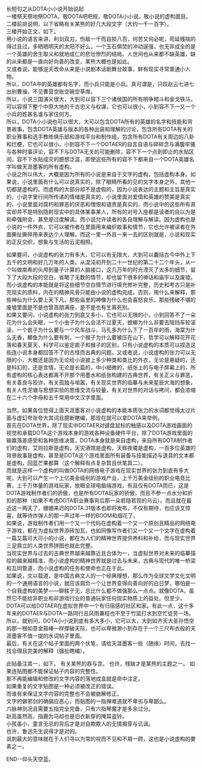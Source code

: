 长短句之从DOTA小小说开始说起  
一楼祭天祭地祭DOTA，敬DOTA吧吧规，敬DOTA小小说，敬小说的虚构面目。 
二楼前排说明，以下省略有关某熊的好几大段文字（大约一千一百字）。  
三楼开始正文，如下。  
用小说的语言来讲，利剑双刃，伤敌一千而自损八百，何苦又何必呢，苟延残喘的得过且过，多晒晒明天的太阳不好么，一个玉石俱焚的冲动逞强，也无非成全的是一个英雄的舍生取义和就地成仁的悲壮惨烈的结局。人世间也从来都不缺英雄，缺的从来都是一直向好向善的改变，某熊大概也是如此。   
又或者说，能够逆天改命从来是小说剧本话剧舞台故事，鲜有现实寻常普通小人物。  
所以，DOTA中的英雄都有名字，而小兵只能是小兵。真可谓是，只叹赵云七进七出别曹操，不见曹营空账空碗空草席。  
所以，小说三国演义很大，大到可以容下三个诸侯国的所有明争暗斗和金戈铁马，可以容得下整个中原大地的千古忠义与权谋，它也可以很小，小到容不下一又一个小兵的姓甚名谁与家住何方。  
所以，DOTA小小说也可以很大，大可以包含DOTA所有的英雄的名字和技能和背景故事，包含DOTA英雄与版本的各种出装和理解的讨论，包含所有DOTA有关的职业赛事和选手教练俱乐部和游戏平台和制作组，包含所有DOTA有关周边的八卦和烂梗，它也可以很小，小到容不下一个DOTAER的自言自语与碎碎念与满腹牢骚与各种时事评论，容不下与DOTA无关的可能删除，容不下一个点到即止的水贴区间，容不下水贴成灾的臆想泛滥，即使这些所有的容不下都来自一个DOTA英雄名字叫做天涯墨客的所有虚构。  
小说之所以伟大，大概是因为所有的小说是来自于文字的虚构，包括虚构本身。如果说，小说里面有什么可以说真实的，除了眼睛所看的见的文字本身之外，其他一切都是虚构的。而虚构的大部分却不是虚假的，因为小说表达的主题和主旨是真实的，小说字里行间所传递的情绪是真实的，小说里面对爱情和英雄的赞美是真实的，小说里面对腐朽和罪恶的厌恶和憎恨和谴责是真实的，而小说中的这些所有真实却并不是特别隐射现实中的具体某事某人，所有的对号入座都是读者的自以为是和牵强附会，甚至是过度解读。而小说允许读者的各自理解与解读。因为虚构也是小说的一件外衣，它可以被作者在里面用来编织故事和情节，它也允许被读者在外面撕扯撕碎用来表达个人理解。而这一里一外且一来一去的区别就是，小说和现实的正反交织，想象与生活的云泥相照。  

如果要问，小说虚构的张力有多大，它可以有无限大，大到可以囊括古今中外上下五千的文明和好几万年的人类。从混沌初开到二十一世纪的第二十二个年头，从一个叫做南希的头颅到量子计算的人脑接口，这几万年的时光湮灭了太多的细节，留下了大段大段的空白，省略了无数的情节，却也留下很多的神话和庙宇以及废墟。而小说虚构的本能就是将这些细节空白情节进行填充修补完整，历史和考古只是补充现实的质料，内在的精神风骨只能由小说的虚构完成。否则，用什么来解释，那些神仙为什么要上天下凡，那些庙里的神像为什么也会喜怒哀乐，那些残破不堪的废墟里面是不是也曾高朋满座，是不是也有生离死别。  
如果又要问，小说虚构的张力到底又多小，它也可以无限的小，小到回答不了一朵花为什么会失眠，一个小虫子为什么会活不过夏天，螳螂为什么非要去阻挡车轮滚滚，一个疯子为什么要与一个风车战斗，马孔多为什么下了一百年的雨，海棠为什么无香，鲫鱼为什么要有刺，一个猴子为什么要被压在山下，哲学可以解释花开花落和春天夏天，科学可以鉴定疯子和猴子的区别，只有小说虚构的本质可以捏造这些连小说本身都回答不了的古怪而古典的问题。又或者说，小说虚构的张力可以无限的小，大概还是因为无论给小说披上多少种类和类比的外衣，无论是悬疑的，还是科幻的，还是言情，无论是长篇的，中小细微的，纸张上的与电子屏幕上的，所有虚构的核心表达都离不开那个用墨水和纸张构建的古典世界，有关正义与罪恶，有关善良与狡诈，有关孤独与喧嚣，有关现实世界的临摹与未来星辰大海的想象，有关人性泥塘与思想实验的思维交流与较量，有关对世界的对话与拷问，都会浓缩在二十六个字母和五千常用中文汉字里面。

当然，如果各位觉得上面天涯墨客对小说虚构的本能本质张力的水词都觉得太过片面与虚幻夸张夸大其词且臆断瞎编，那现在就可以拿DOTA来举例。  
首先在DOTA世界，除了现实中DOTAER对键盘鼠标的触感以及DOTA游戏画面的视觉和承载DOTA这个游戏本身的游戏各种设备硬件平台，除了DOTA游戏里面的输赢落差感受和各种思维决策，DOTA本身就是来自虚构，来自所有DOTA制作者们的虚构，艾则拉斯是虚构，天灾酒馆是虚构，天辉夜魇是虚构，一百多位英雄的背景故事是虚构，甚至是DOTA这个游戏里面所有装备与技能描述与道具的文本都是虚构，回蓝芒果都算（这个解释有点复杂暂且伏笔其二）。  
而就是这样一个虚构的叫做DOTA的网络电子游戏在现实世界的张力到底有多大呢，大到可以产生一个上亿美金级别的游戏产业，上千万美金级别的职业电竞比赛，上千万体量的游戏玩家，放眼全球电脑端游戏，有且仅有DOTA而已，这是DOTA游戏制作者们的骄傲，也是所有DOTA玩家的骄傲，而且不参一点水分和折扣的那种（如果不考虑DOTA职业赛事背后那一朵若隐若现的乌云）。而且就在最近这一两天了，姗姗来迟的DOTA.31版本也即将发布，不仅有期待，也应该又惊喜，就等待炸弹人的那一声过年一样的BOOM和烟花了。  
如果说，游戏制作者们用一个又一个代码在虚构着一个又一个原创且精品的网络电子游戏，都在为虚拟世界添砖加瓦，也如同像写作者们又一个又一个文字在虚构着一篇又篇可大可小的小说，都在为人们的精神世界提供养料和补给，而与现实世界三足鼎立的人类世界拼图也就此完整。  
当现实世界与过去的古典世界越来越靠近且合体为一，当虚拟世界对未来的临摹描绘的越来越精准，而小说虚构的精神世界就是过去与未来，古典与现代的唯一桥梁和互同管道，而小说虚构的任务和使命也正在于此。  
如果说，文以载道，是中国古典文人的一个经典理想，那么作为全球文学文化文明的一个通用语言的小说，就应该肩负一个让世界变得向善向好的白日梦，哪怕是一个自我虚构的美梦——聊胜于无，总比什么都不做强那么一点点。就像DOTA，虽然它不能给非职业和非游戏行业的普通玩家任何现实物质上的益处。但至少，DOTA可以给DOTAER在虚拟世界中一个有归宿感的社区和家。有此一点，这十多年来的DOTAER与DOTA一路同行且风雨兼程也不至于竹篮打水到空忙徒劳一场。  
所以，就别问，DOTA小小说到底有多大多小，它可以大，大到如齐天大圣孙悟空的那一根如意金箍棒一样撑破天际，也可以卑微渺小到存在于一个三尺布衣般的天涯墨客不值一提的水词帖子里面。  
最后，有关在这个帖子里面的两个伏笔，请给天涯墨客一些（随缘）时间，去找一找合理且完美的解释（强扯瞎编）。  

此贴备注其一，如下。
有关某熊的吞与含。
也许，残缺才是某熊的主题之一。 
如果连贴图都不能保证帖子内容的完整性。  
那不再能编辑和修改的文字内容的落地成盒就是命中注定。  
如果重复的文字贴图是一种必须被改正的错误。  
而谁有来保证文字内容的完整也不会被曲解修正。  
文字的僻邪剑的确膈应恶心，而贴图的一指禅难道就不卑劣与卑鄙么。  
六脉神剑况且需要五指完全完备，只有六指琴魔才是多余过分。  
赵高虽然高，指鹿为马却也是旧衣新穿的掩耳盗铃。  
小孩虽小，童言无忌的背后才是对自欺欺人的无情揭穿与讥讽。  
也许，鲁迅先生说得才是对的。  
讽刺最大的意味就在于人们寻以为常的视而不见和不屑一顾，这也是小说虚构的要素之一。

END--仰头天空蓝。
